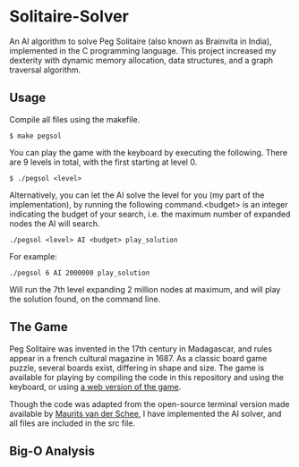 # Solitaire-Solver
An AI algorithm to solve Peg Solitaire (also known as Brainvita in India), implemented in the C programming language. This project increased my dexterity with dynamic memory allocation, data structures, and a graph traversal algorithm. 

<gif>

## Usage
Compile all files using the makefile.
```
$ make pegsol
```

You can play the game with the keyboard by executing the following. There are 9 levels in total, with the first starting at level 0.

```
$ ./pegsol <level>
```
Alternatively, you can let the AI solve the level for you (my part of the implementation), by running the following command.\<budget\> is an integer indicating the budget of your search, i.e. the maximum number of expanded nodes the AI will search. 

```
./pegsol <level> AI <budget> play_solution
```

For example:
```
./pegsol 6 AI 2000000 play_solution
```
Will run the 7th level expanding 2 million nodes at maximum, and will play the solution found, on the command line. 

## The Game
Peg Solitaire was invented in the 17th century in Madagascar, and rules appear in a french cultural magazine in 1687. As a classic board game puzzle, several boards exist, differing in shape and size. The game is available for playing by compiling the code in this repository and using the keyboard, or using [a web version of the game](https://www.pegsolitaire.org/). 



Though the code was adapted from the open-source terminal version made available by [Maurits van der Schee](https://github.com/mevdschee/peg-solitaire.c), I have implemented the AI solver, and all files are included in the src file. 

## Big-O Analysis


